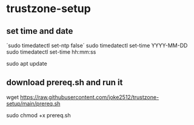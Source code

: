 # trustzone-setup

## set time and date

´sudo timedatectl set-ntp false´
sudo timedatectl set-time YYYY-MM-DD
sudo timedatectl set-time hh:mm:ss

sudo apt update 

## download prereq.sh and run it

wget https://raw.githubusercontent.com/joke2512/trustzone-setup/main/prereq.sh

sudo chmod +x prereq.sh


